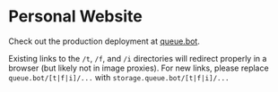# Personal Website

Check out the production deployment at [queue.bot](https://queue.bot).

Existing links to the `/t`, `/f`, and `/i` directories will redirect properly in a browser (but likely not in image proxies).
For new links, please replace `queue.bot/[t|f|i]/...` with `storage.queue.bot/[t|f|i]/...`
